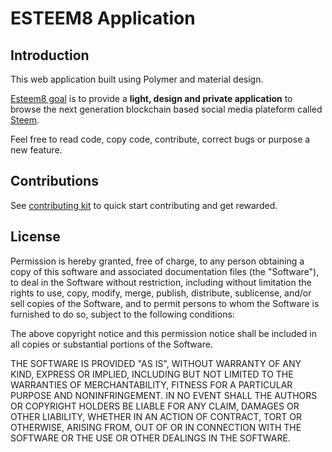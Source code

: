 # ESTEEM8 Application

## Introduction

This web application built using Polymer and material design.

[Esteem8 goal](https://github.com/esteem8app/esteem8app.github.io/blob/master/docs/Strategic-objective.md) is to provide a **light, design and private application** to browse the next generation blockchain based social media plateform called <a target="_blank" href="https://steem.io"> Steem</a>.

Feel free to read code, copy code, contribute, correct bugs or purpose a new feature.

## Contributions

See [contributing kit](https://github.com/esteem8app/esteem8app.github.io/tree/master/docs/contributing-kit) to quick start contributing and get rewarded.

## License

Permission is hereby granted, free of charge, to any person obtaining a copy of this software and associated documentation files (the "Software"), to deal in the Software without restriction, including without limitation the rights to use, copy, modify, merge, publish, distribute, sublicense, and/or sell copies of the Software, and to permit persons to whom the Software is furnished to do so, subject to the following conditions:

The above copyright notice and this permission notice shall be included in all copies or substantial portions of the Software.

THE SOFTWARE IS PROVIDED "AS IS", WITHOUT WARRANTY OF ANY KIND, EXPRESS OR IMPLIED, INCLUDING BUT NOT LIMITED TO THE WARRANTIES OF MERCHANTABILITY, FITNESS FOR A PARTICULAR PURPOSE AND NONINFRINGEMENT. IN NO EVENT SHALL THE AUTHORS OR COPYRIGHT HOLDERS BE LIABLE FOR ANY CLAIM, DAMAGES OR OTHER LIABILITY, WHETHER IN AN ACTION OF CONTRACT, TORT OR OTHERWISE, ARISING FROM, OUT OF OR IN CONNECTION WITH THE SOFTWARE OR THE USE OR OTHER DEALINGS IN THE SOFTWARE.
